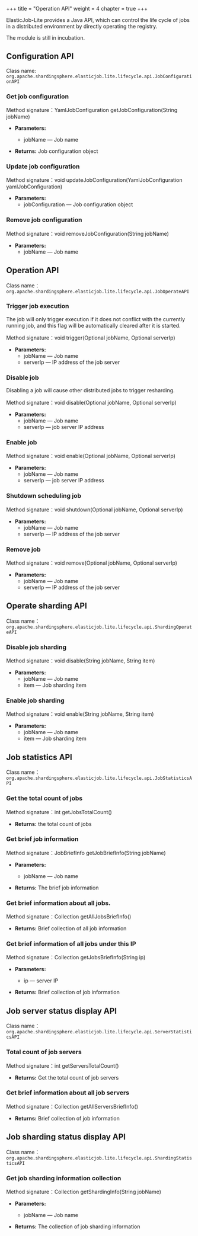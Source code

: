 +++ title = "Operation API"
weight = 4 chapter = true +++

ElasticJob-Lite provides a Java API, which can control the life cycle of jobs in a distributed environment by directly
operating the registry.

The module is still in incubation.

## Configuration API

Class name: `org.apache.shardingsphere.elasticjob.lite.lifecycle.api.JobConfigurationAPI`

### Get job configuration

Method signature：YamlJobConfiguration getJobConfiguration(String jobName)

* **Parameters:**
    * jobName — Job name

* **Returns:** Job configuration object

### Update job configuration

Method signature：void updateJobConfiguration(YamlJobConfiguration yamlJobConfiguration)

* **Parameters:**
    * jobConfiguration — Job configuration object

### Remove job configuration

Method signature：void removeJobConfiguration(String jobName)

* **Parameters:**
    * jobName — Job name

## Operation API

Class name：`org.apache.shardingsphere.elasticjob.lite.lifecycle.api.JobOperateAPI`

### Trigger job execution

The job will only trigger execution if it does not conflict with the currently running job, and this flag will be
automatically cleared after it is started.

Method signature：void trigger(Optional<String> jobName, Optional<String> serverIp)

* **Parameters:**
    * jobName — Job name
    * serverIp — IP address of the job server

### Disable job

Disabling a job will cause other distributed jobs to trigger resharding.

Method signature：void disable(Optional<String> jobName, Optional<String> serverIp)

* **Parameters:**
    * jobName — Job name
    * serverIp — job server IP address

### Enable job

Method signature：void enable(Optional<String> jobName, Optional<String> serverIp)

* **Parameters:**
    * jobName — Job name
    * serverIp — job server IP address

### Shutdown scheduling job

Method signature：void shutdown(Optional<String> jobName, Optional<String> serverIp)

* **Parameters:**
    * jobName — Job name
    * serverIp — IP address of the job server

### Remove job

Method signature：void remove(Optional<String> jobName, Optional<String> serverIp)

* **Parameters:**
    * jobName — Job name
    * serverIp — IP address of the job server

## Operate sharding API

Class name：`org.apache.shardingsphere.elasticjob.lite.lifecycle.api.ShardingOperateAPI`

### Disable job sharding

Method signature：void disable(String jobName, String item)

* **Parameters:**
    * jobName — Job name
    * item — Job sharding item

### Enable job sharding

Method signature：void enable(String jobName, String item)

* **Parameters:**
    * jobName — Job name
    * item — Job sharding item

## Job statistics API

Class name：`org.apache.shardingsphere.elasticjob.lite.lifecycle.api.JobStatisticsAPI`

### Get the total count of jobs

Method signature：int getJobsTotalCount()

* **Returns:** the total count of jobs

### Get brief job information

Method signature：JobBriefInfo getJobBriefInfo(String jobName)

* **Parameters:**
    * jobName — Job name

* **Returns:** The brief job information

### Get brief information about all jobs.

Method signature：Collection<JobBriefInfo> getAllJobsBriefInfo()

* **Returns:** Brief collection of all job information

### Get brief information of all jobs under this IP

Method signature：Collection<JobBriefInfo> getJobsBriefInfo(String ip)

* **Parameters:**
    * ip — server IP

* **Returns:** Brief collection of job information

## Job server status display API

Class name：`org.apache.shardingsphere.elasticjob.lite.lifecycle.api.ServerStatisticsAPI`

### Total count of job servers

Method signature：int getServersTotalCount()

* **Returns:** Get the total count of job servers

### Get brief information about all job servers

Method signature：Collection<ServerBriefInfo> getAllServersBriefInfo()

* **Returns:** Brief collection of job information

## Job sharding status display API

Class name：`org.apache.shardingsphere.elasticjob.lite.lifecycle.api.ShardingStatisticsAPI`

### Get job sharding information collection

Method signature：Collection<ShardingInfo> getShardingInfo(String jobName)

* **Parameters:**
    * jobName — Job name

* **Returns:** The collection of job sharding information